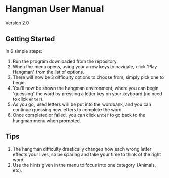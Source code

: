 # Hangman User Manual 

Version 2.0

## Getting Started

In 6 simple steps:  
1. Run the program downloaded from the repository.  
2. When the menu opens, using your arrow keys to navigate, click 'Play Hangman' from the list of options.  
3. There will now be 3 difficulty options to choose from, simply pick one to begin. 
4. You'll now be shown the hangman environment, where you can begin 'guessing' the word by pressing a letter key on your keyboard (no need to click `enter`).
5. As you go, used letters will be put into the wordbank, and you can continue guessing new letters to complete the word. 
6. Once completed or failed, you can click `Enter` to go back to the hangman menu when prompted. 
  

## Tips

1. The hangman difficulty drastically changes how each wrong letter effects your lives, so be sparing and take your time to think of the right word.
2. Use the hints given in the menu to focus into one category (Animals, etc). 
